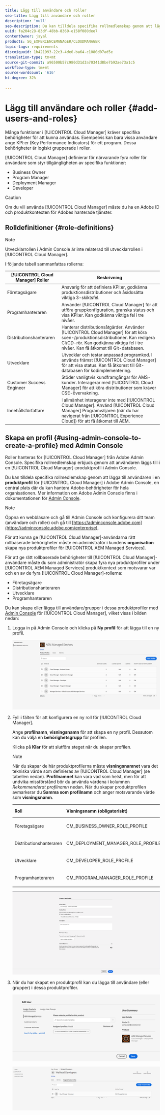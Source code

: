 ```yaml
---
title: Lägg till användare och roller
seo-title: Lägg till användare och roller
description: 'null'
seo-description: Du kan tilldela specifika rollmedlemskap genom att lägga till användaren i en Cloud Manager-produktprofil på Admin Console. Följ det här avsnittet om du vill veta mer.
uuid: fa204c28-83df-48bb-8360-e158f080dee7
contentOwner: jsyal
products: SG_EXPERIENCEMANAGER/CLOUDMANAGER
topic-tags: requirements
discoiquuid: 1b421993-22c3-4de0-ba64-c1080d07ad5e
translation-type: tm+mt
source-git-commit: a96500b57c980d31d3a70341d8be7b92ae73a1c5
workflow-type: tm+mt
source-wordcount: '616'
ht-degree: 32%

---
```



# Lägg till användare och roller {#add-users-and-roles}

Många funktioner i [!UICONTROL Cloud Manager] kräver specifika behörigheter för att kunna användas. Exempelvis kan bara vissa användare ange KPI:er (Key Performance Indicators) för ett program. Dessa behörigheter är logiskt grupperade i roller.

[!UICONTROL Cloud Manager] definierar för närvarande fyra roller för användare som styr tillgängligheten av specifika funktioner:

* Business Owner
* Program Manager
* Deployment Manager
* Developer

>[!CAUTION]
>
>Om du vill använda [!UICONTROL Cloud Manager] måste du ha en Adobe ID och produktkontexten för Adobes hanterade tjänster.

## Rolldefinitioner {#role-definitions}

>[!NOTE]
>
>Utvecklarrollen i Admin Console är inte relaterad till utvecklarrollen i [!UICONTROL Cloud Manager].

I följande tabell sammanfattas rollerna:

| [!UICONTROL Cloud Manager] Roller | Beskrivning |
|--- |--- |
| Företagsägare | Ansvarig för att definiera KPI:er, godkänna produktionsdistributioner och åsidosätta viktiga 3-skiktsfel. |
| Programhanteraren | Använder [!UICONTROL Cloud Manager] för att utföra gruppkonfiguration, granska status och visa KPI:er. Kan godkänna viktiga fel i tre nivåer. |
| Distributionshanteraren | Hanterar distributionsåtgärder. Använder [!UICONTROL Cloud Manager] för att köra scen-/produktionsdistributioner. Kan redigera CI/CD-rör. Kan godkänna viktiga fel i tre nivåer. Kan få åtkomst till Git-databasen. |
| Utvecklare | Utvecklar och testar anpassad programkod. I används främst [!UICONTROL Cloud Manager] för att visa status. Kan få åtkomst till Git-databasen för kodimplementering. |
| Customer Success Engineer | Stöder vanligtvis kundframgångar för AMS-kunder. Interagerar med [!UICONTROL Cloud Manager] för att köra distributioner som kräver CSE-övervakning. |
| Innehållsförfattare | I allmänhet interagerar inte med [!UICONTROL Cloud Manager]. Använd [!UICONTROL Cloud Manager] Programväljaren (när du har navigerat från [!UICONTROL Experience Cloud]) för att få åtkomst till AEM. |

## Skapa en profil {#using-admin-console-to-create-a-profile} med Admin Console

Roller hanteras för [!UICONTROL Cloud Manager] från Adobe Admin Console. Specifika rollmedlemskap erbjuds genom att användaren läggs till i en [!UICONTROL Cloud Manager]-produktprofil i Admin Console.

Du kan tilldela specifika rollmedlemskap genom att lägga till användaren i en **produktprofil** för [!UICONTROL Cloud Manager] i Adobe Admin Console, en central plats där du kan hantera Adobe-behörigheter för hela organisationen. Mer information om Adobe Admin Console finns i dokumentationen för [Admin Console](https://helpx.adobe.com/enterprise/using/admin-console.html).

>[!NOTE]
>
>Öppna en webbläsare och gå till Admin Console och konfigurera ditt team (användare och roller) och gå till [https://adminconsole.adobe.com](https://adminconsole.adobe.com/enterprise).

För att kunna ge [!UICONTROL Cloud Manager]-användarna rätt rollbaserade behörigheter måste en administratör i kundens **organisation** skapa nya produktprofiler för [!UICONTROL AEM Managed Services].

För att ge rätt rollbaserade behörigheter till [!UICONTROL Cloud Manager]-användare måste du som administratör skapa fyra nya produktprofiler under [!UICONTROL AEM Managed Services] produktkontext som motsvarar var och en av de fyra [!UICONTROL Cloud Manager]-rollerna:

* Företagsägare
* Distributionshanteraren
* Utvecklare
* Programhanteraren

Du kan skapa eller lägga till användare/grupper i dessa produktprofiler med [Admin Console](https://adminconsole.adobe.com/) för [!UICONTROL Cloud Manager], vilket visas i bilden nedan:

1. Logga in på Admin Console och klicka på **Ny profil** för att lägga till en ny profil.

   ![](assets/admin_console_roles-1.png)

1. Fyll i fälten för att konfigurera en ny roll för [!UICONTROL Cloud Manager].

   Ange **profilnamn**, **visningsnamn** för att skapa en ny profil. Dessutom kan du välja en **behörighetsgrupp** för profilen.

   Klicka på **Klar** för att slutföra steget när du skapar profilen.

   >[!NOTE]
   >
   >När du skapar de här produktprofilerna måste **visningsnamnet** vara det tekniska värde som definieras av [!UICONTROL Cloud Manager] (se tabellen nedan). **Profilnamnet** kan vara vad som helst, men för att undvika missförstånd bör du använda värdena i kolumnen *Rekommenderat profilnamn* nedan. När du skapar produktprofilen avmarkerar du **Samma som profilnamn** och anger motsvarande värde som **visningsnamn**.

   | **Roll** | **Visningsnamn (obligatoriskt)** | **Rekommenderat profilnamn** |
   |---|---|---|
   | Företagsägare | CM_BUSINESS_OWNER_ROLE_PROFILE | [!UICONTROL Cloud Manager] - Roll för företagsägare |
   | Distributionshanteraren | CM_DEPLOYMENT_MANAGER_ROLE_PROFILE | [!UICONTROL Cloud Manager] - Distributionshanterarroll |
   | Utvecklare | CM_DEVELOPER_ROLE_PROFILE | [!UICONTROL Cloud Manager] - Utvecklarroll |
   | Programhanteraren | CM_PROGRAM_MANAGER_ROLE_PROFILE | [!UICONTROL Cloud Manager] - Programhanterarroll |

   ![](assets/screen_shot_2018-05-04at171819.png)

1. När du har skapat en produktprofil kan du lägga till användare (eller grupper) i dessa produktprofiler.

   ![](assets/image2018-4-9_15-19-26.png)

   ![](assets/image2018-4-9_15-16-47.png)

